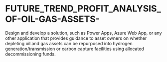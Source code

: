# FUTURE_TREND_PROFIT_ANALYSIS_OF-OIL-GAS-ASSETS-
Design and develop a solution, such as Power Apps, Azure Web App, or any other application that provides guidance to asset owners on whether depleting oil and gas assets can be repurposed into hydrogen generation/transmission or carbon capture facilities using allocated decommissioning funds.
